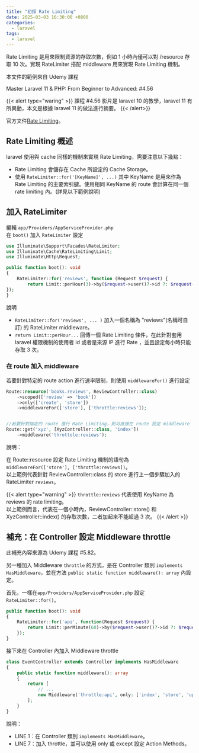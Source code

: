 ```yaml
---
title: "初探 Rate Limiting"
date: 2025-03-03 16:30:00 +0800
categories: 
  - laravel
tags:
  - laravel
---
```


Rate Limiting 是用來限制資源的存取次數，例如 1 小時內僅可以對 /resource 存取 10 次。實現 RateLimiter 搭配 middleware 用來實現 Rate Limiting 機制。

本文件的範例來自 Udemy 課程

Master Laravel 11 & PHP: From Beginner to Advanced: \#4.56

{{< alert type="waring" >}}
課程 #4.56 影片是 laravel 10 的教學，laravel 11 有所異動，本文是根據 laravel 11 的做法進行摘要。
{{< /alert>}}

官方文件[Rate Limiting](https://laravel.com/docs/11.x/routing#rate-limiting)。

## Rate Limiting 概述

laravel 使用與 cache 同樣的機制來實現 Rate Limiting，需要注意以下幾點：

- Rate Limiting 會儲存在 Cache 所設定的 Cache Storage。
- 使用 `RateLimiter::for('[KeyName]', ...)` 其中 KeyName 是用來作為 Rate Limiting 的主要索引鍵。使用相同 KeyName 的 route 會計算在同一個 rate limiting 內。(詳見以下範例說明)

## 加入 RateLimiter

編輯 `app/Providers/AppServiceProvider.php`  
在 `boot()` 加入 `RateLimiter` 設定

```php
use Illuminate\Support\Facades\RateLimiter;
use Illuminate\Cache\RateLimiting\Limit;
use Illuminate\Http\Request;

public function boot(): void
{
    RateLimiter::for('reviews', function (Request $request) {
        return Limit::perHour(3)->by($request->user()?->id ?: $request->ip());
});
}
```

說明

- `RateLimiter::for('reviews', ... )` 加入一個名稱為 "reviews"(名稱可自訂) 的 RateLimiter middleware。
- `return Limit::perHour...` 回傳一個 Rate Limiting 條件，在此針對套用 laravel 權限機制的使用者 id 或者是來源 IP 進行 Rate ，並且設定每小時只能存取 3 次。

### 在 route 加入 middleware

若要針對特定的 route action 進行速率限制，則使用 `middlewareFor()` 進行設定

```php
Route::resource('books.reviews', ReviewController::class)
    ->scoped(['review' => 'book'])
    ->only(['create', 'store'])
    ->middlewareFor(['store'], ['throttle:reviews']);


//若要針對指定的 route 進行 Rate Limiting，則可直接在 route 設定 middleware
Route::get('xyz', [XyzController::class, 'index'])
    ->middleware('throttole:reviews');
```

說明：

在 Route::resource 設定 Rate Limiting 機制的語句為 `middlewareFor(['store'], ['throttle:reviews])`。  
以上範例代表針對 ReviewController::class 的 store 進行上一個步驟加入的 RateLimiter `reviews`。

{{< alert type="warning" >}}
`throttle:reviews` 代表使用 KeyName 為 reviews 的 rate limiting。  
以上範例而言，代表在一個小時內，ReviewController::store() 和 XyzController::index() 的存取次數，二者加起來不能超過 3 次。
{{< /alert >}}

## 補充：在 Controller 設定 Middleware throttle

此補充內容來源為 Udemy 課程 \#5.82。

另一種加入 Middleware `throttle` 的方式，是在 Controller 類別 `implements HasMiddleware`，並在方法 `public static function middleware(): array` 內設定。

首先，一樣在`app/Providers/AppServiceProvider.php` 設定 `RateLimiter::for()`。

```php
public function boot(): void
{
    RateLimiter::for('api', function(Request $request) {
        return Limit::perMinute(60)->by($request->user()?->id ?: $request->ip());
    });
}
```

接下來在 Controller 內加入 Middleware throttle

```php {linenos=true}
class EventController extends Controller implements HasMiddleware
{
    public static function middleware(): array
    {
        return [
            // ...
            new Middleware('throttle:api', only: ['index', 'store', 'update', 'destory']),
        ];
    }
}
```

說明：

- LINE 1：在 Controller 類別 `implememts HasMiddleware`。
- LINE 7：加入 throttle，並可以使用 only 或 except 設定 Action Methods。
